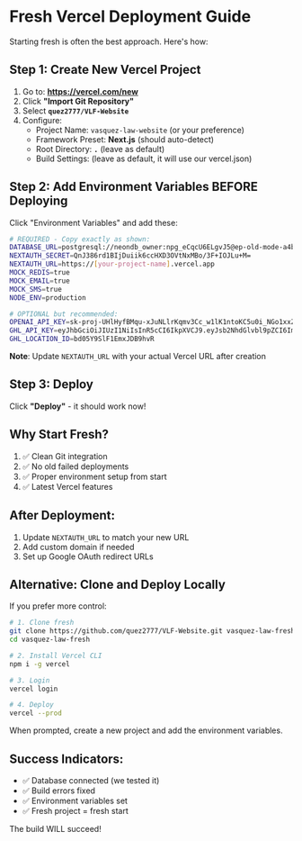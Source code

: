 # Fresh Vercel Deployment Guide

Starting fresh is often the best approach. Here's how:

## Step 1: Create New Vercel Project

1. Go to: **https://vercel.com/new**
2. Click **"Import Git Repository"**
3. Select **`quez2777/VLF-Website`**
4. Configure:
   - Project Name: `vasquez-law-website` (or your preference)
   - Framework Preset: **Next.js** (should auto-detect)
   - Root Directory: **`.`** (leave as default)
   - Build Settings: (leave as default, it will use our vercel.json)

## Step 2: Add Environment Variables BEFORE Deploying

Click "Environment Variables" and add these:

```bash
# REQUIRED - Copy exactly as shown:
DATABASE_URL=postgresql://neondb_owner:npg_eCqcU6ELgvJ5@ep-old-mode-a4bj2csn-pooler.us-east-1.aws.neon.tech/neondb?sslmode=require
NEXTAUTH_SECRET=QnJ386rd1BIjDuiik6ccHXD3OVtNxMBo/3F+IOJLu+M=
NEXTAUTH_URL=https://[your-project-name].vercel.app
MOCK_REDIS=true
MOCK_EMAIL=true
MOCK_SMS=true
NODE_ENV=production

# OPTIONAL but recommended:
OPENAI_API_KEY=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
GHL_API_KEY=eyJhbGciOiJIUzI1NiIsInR5cCI6IkpXVCJ9.eyJsb2NhdGlvbl9pZCI6ImJkMDVZOVNsRjFFbXhKREI5aHZSIiwiY29tcGFueV9pZCI6InpFdkR3a0xBbzNCM1F4R3F3QUFkIiwidmVyc2lvbiI6MSwiaWF0IjoxNzExMDM1ODE0NDA3LCJzdWIiOiJ1c2VyX2lkIn0.hDnaMa6pU5dDUy9oq8DJfUJnWt54jd7rmUHAvbCUiGs
GHL_LOCATION_ID=bd05Y9SlF1EmxJDB9hvR
```

**Note**: Update `NEXTAUTH_URL` with your actual Vercel URL after creation

## Step 3: Deploy

Click **"Deploy"** - it should work now!

## Why Start Fresh?

1. ✅ Clean Git integration
2. ✅ No old failed deployments
3. ✅ Proper environment setup from start
4. ✅ Latest Vercel features

## After Deployment:

1. Update `NEXTAUTH_URL` to match your new URL
2. Add custom domain if needed
3. Set up Google OAuth redirect URLs

## Alternative: Clone and Deploy Locally

If you prefer more control:

```bash
# 1. Clone fresh
git clone https://github.com/quez2777/VLF-Website.git vasquez-law-fresh
cd vasquez-law-fresh

# 2. Install Vercel CLI
npm i -g vercel

# 3. Login
vercel login

# 4. Deploy
vercel --prod
```

When prompted, create a new project and add the environment variables.

## Success Indicators:

- ✅ Database connected (we tested it)
- ✅ Build errors fixed
- ✅ Environment variables set
- ✅ Fresh project = fresh start

The build WILL succeed!